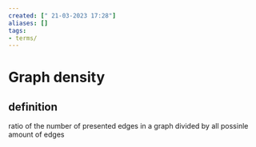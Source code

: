 ```yaml
---
created: [" 21-03-2023 17:28"]
aliases: []
tags:
- terms/
---
```


# Graph density


## definition

ratio of the number of presented edges in a graph divided by all possinle amount of edges

